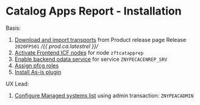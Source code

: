 # Catalog Apps Report - Installation

Basis:

1. [Download and import transports](../../inst/step-1.md) from Product release page Release `2020FPS01` */{{ prod.ca.latestrel }}/* 
2. [Activate Frontend ICF nodes](../../inst/step-2.md) for node `zftcatapprep`
3. [Enable backend odata service](../../inst/step-3.md) for service `ZNYPECACENREP_SRV`
4. [Assign pfcg roles](../../inst/step-4.md)
5. [Install As-is plugin](../../inst/asis.md)

UX Lead:

1. [Configure Managed systems list](../../inst/step-1.md) using admin transaction: `ZNYPEACADMIN`

